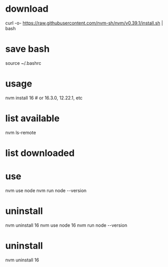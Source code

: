 # download
curl -o- https://raw.githubusercontent.com/nvm-sh/nvm/v0.39.1/install.sh | bash

# save bash
source ~/.bashrc

# usage
nvm install 16 # or 16.3.0, 12.22.1, etc

# list available
nvm ls-remote

# list downloaded

# use
nvm use node
nvm run node --version


# uninstall 
nvm uninstall 16
nvm use node 16
nvm run node --version

# uninstall 
nvm uninstall 16